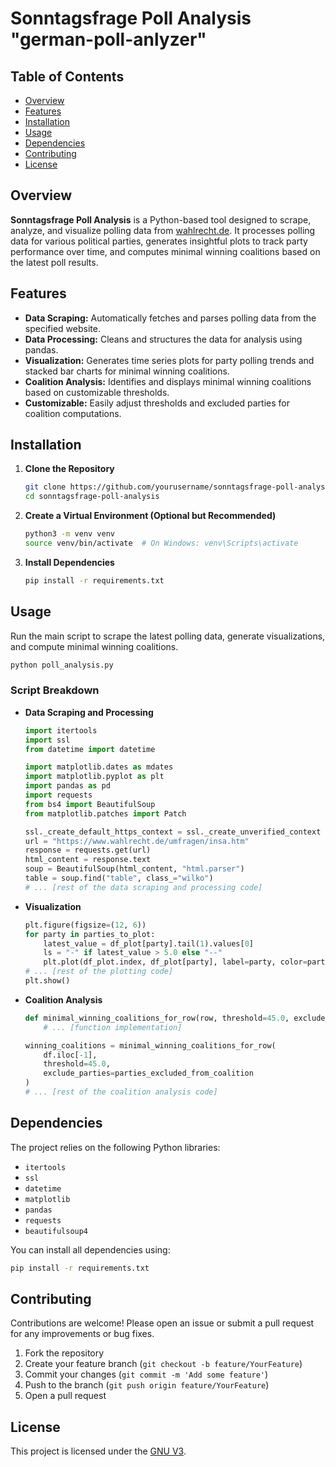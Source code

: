 # Sonntagsfrage Poll Analysis "german-poll-anlyzer"

## Table of Contents

- [Overview](#overview)
- [Features](#features)
- [Installation](#installation)
- [Usage](#usage)
- [Dependencies](#dependencies)
- [Contributing](#contributing)
- [License](#license)

## Overview

**Sonntagsfrage Poll Analysis** is a Python-based tool designed to scrape, analyze, and visualize polling data from [wahlrecht.de](https://www.wahlrecht.de/umfragen/insa.htm). It processes polling data for various political parties, generates insightful plots to track party performance over time, and computes minimal winning coalitions based on the latest poll results.

## Features

- **Data Scraping:** Automatically fetches and parses polling data from the specified website.
- **Data Processing:** Cleans and structures the data for analysis using pandas.
- **Visualization:** Generates time series plots for party polling trends and stacked bar charts for minimal winning coalitions.
- **Coalition Analysis:** Identifies and displays minimal winning coalitions based on customizable thresholds.
- **Customizable:** Easily adjust thresholds and excluded parties for coalition computations.

## Installation

1. **Clone the Repository**

    ```bash
    git clone https://github.com/yourusername/sonntagsfrage-poll-analysis.git
    cd sonntagsfrage-poll-analysis
    ```

2. **Create a Virtual Environment (Optional but Recommended)**

    ```bash
    python3 -m venv venv
    source venv/bin/activate  # On Windows: venv\Scripts\activate
    ```

3. **Install Dependencies**

    ```bash
    pip install -r requirements.txt
    ```

## Usage

Run the main script to scrape the latest polling data, generate visualizations, and compute minimal winning coalitions.

```bash
python poll_analysis.py
```

### Script Breakdown

- **Data Scraping and Processing**

    ```python
    import itertools
    import ssl
    from datetime import datetime
    
    import matplotlib.dates as mdates
    import matplotlib.pyplot as plt
    import pandas as pd
    import requests
    from bs4 import BeautifulSoup
    from matplotlib.patches import Patch
    
    ssl._create_default_https_context = ssl._create_unverified_context
    url = "https://www.wahlrecht.de/umfragen/insa.htm"
    response = requests.get(url)
    html_content = response.text
    soup = BeautifulSoup(html_content, "html.parser")
    table = soup.find("table", class_="wilko")
    # ... [rest of the data scraping and processing code]
    ```

- **Visualization**

    ```python
    plt.figure(figsize=(12, 6))
    for party in parties_to_plot:
        latest_value = df_plot[party].tail(1).values[0]
        ls = "-" if latest_value > 5.0 else "--"
        plt.plot(df_plot.index, df_plot[party], label=party, color=party_colors.get(party, "gray"), linestyle=ls)
    # ... [rest of the plotting code]
    plt.show()
    ```

- **Coalition Analysis**

    ```python
    def minimal_winning_coalitions_for_row(row, threshold=45.0, exclude_parties=None, minimal_threshold=50.0):
        # ... [function implementation]
    
    winning_coalitions = minimal_winning_coalitions_for_row(
        df.iloc[-1], 
        threshold=45.0, 
        exclude_parties=parties_excluded_from_coalition
    )
    # ... [rest of the coalition analysis code]
    ```

## Dependencies

The project relies on the following Python libraries:

- `itertools`
- `ssl`
- `datetime`
- `matplotlib`
- `pandas`
- `requests`
- `beautifulsoup4`

You can install all dependencies using:

```bash
pip install -r requirements.txt
```

## Contributing

Contributions are welcome! Please open an issue or submit a pull request for any improvements or bug fixes.

1. Fork the repository
2. Create your feature branch (`git checkout -b feature/YourFeature`)
3. Commit your changes (`git commit -m 'Add some feature'`)
4. Push to the branch (`git push origin feature/YourFeature`)
5. Open a pull request

## License

This project is licensed under the [GNU V3](LICENSE).

